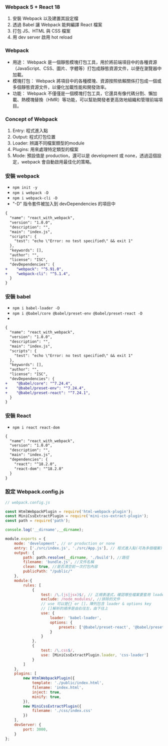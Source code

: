 
### Webpack 5 + React 18
1. 安裝 Webpack 以及建置其設定檔
2. 透過 Babel 讓 Webpack 能夠編譯 React 檔案
3. 打包 JS、HTML 與 CSS 檔案
4. 用 dev server 啟用 hot reload

### Webpack
- 用途： Webpack 是一個靜態模塊打包工具，用於將前端項目中的各種資源（JavaScript、CSS、圖片、字體等）打包成靜態資源文件，以便在瀏覽器中加載。
- 模塊打包： Webpack 將項目中的各種模塊、資源按照依賴關係打包成一個或多個靜態資源文件，以優化加載性能和開發效率。
- 功能： Webpack 不僅僅是一個模塊打包工具，它還具有像代碼分割、懶加載、熱模塊替換（HMR）等功能，可以幫助開發者更高效地組織和管理前端項目。
  
### Concept of Webpack
1. Entry: 程式進入點
2. Output: 程式打包位置
3. Loader: 辨識不同檔案類型的module
4. Plugins: 用來處理特定類型的檔案
5. Mode: 預設值是 production，還可以是 development 或 none，透過這個設定，webpack 會自動啟用最佳化的策略。

### 安裝 webpack
- `npm init -y`
- `npm i webpack -D`
- `npm i webpack-cli -D`
- "-D" 指令套件被加入到 devDependencies 的項目中

```diff
{
  "name": "react_with_webpack",
  "version": "1.0.0",
  "description": "",
  "main": "index.js",
  "scripts": {
    "test": "echo \"Error: no test specified\" && exit 1"
  },
  "keywords": [],
  "author": "",
  "license": "ISC",
  "devDependencies": {
+    "webpack": "^5.91.0",
+    "webpack-cli": "^5.1.4",
  }
}
```

### 安裝 babel
- `npm i babel-loader -D`
- `npm i @babel/core @babel/preset-env @babel/preset-react -D`
- 
```diff
{
  "name": "react_with_webpack",
  "version": "1.0.0",
  "description": "",
  "main": "index.js",
  "scripts": {
    "test": "echo \"Error: no test specified\" && exit 1"
  },
  "keywords": [],
  "author": "",
  "license": "ISC",
  "devDependencies": {
+    "@babel/core": "^7.24.4",
+    "@babel/preset-env": "^7.24.4",
+    "@babel/preset-react": "^7.24.1",
  }
}
```

### 安裝 React
- `npm i react react-dom`

```diff
{
  "name": "react_with_webpack",
  "version": "1.0.0",
  "description": "",
  "main": "index.js",
  "dependencies": {
    "react": "^18.2.0",
    "react-dom": "^18.2.0"
  }
}
```

### 設定 Webpack.config.js
```js
// webpack.config.js

const HtmlWebpackPlugin = require('html-webpack-plugin');
const MiniCssExtractPlugin = require('mini-css-extract-plugin');
const path = require('path');

console.log('__dirname',__dirname);

module.exports = {
    mode: 'development', // or production or none
    entry: ['./src/index.js', './src/App.js'], // 程式進入點(可為多個檔案)
    output: {
        path: path.resolve(__dirname, './build'), //路徑
        filename: 'bundle.js', //文件名稱
        clean: true, //是否清空前一次打包內容
        publicPath: "/public/"
    },
    module:{
        rules: [
            {
                test: /\.(js|jsx)$/, // 正規表達式，確認哪些檔案要套用 loader (js or jsx都可編譯)
                exclude: /node_modules/, //排除的文件
                // use 可以是{} or []，陣列包含 loader & options key
                // []解析的順序是由右往左，由下往上
                use: {
                    loader: 'babel-loader',
                    options: {
                        presets: ['@babel/preset-react', '@babel/preset-env']
                    }
                }
            },
            {
                test: /\.css$/,
                use: [MiniCssExtractPlugin.loader, 'css-loader']
            }
        ]
    },
    plugins: [
        new HtmlWebpackPlugin({
            template: './public/index.html',
            filename: 'index.html',
            inject: true,
            minify: true,
        }),
        new MiniCssExtractPlugin({
            filename: './css/index.css'
        })
    ],
    devServer: {
        port: 3000,
    }
};
```

